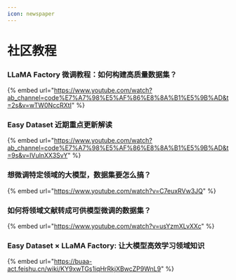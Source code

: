 ```yaml
---
icon: newspaper
---
```


# 社区教程

### LLaMA Factory 微调教程：如何构建高质量数据集？

{% embed url="https://www.youtube.com/watch?ab_channel=code%E7%A7%98%E5%AF%86%E8%8A%B1%E5%9B%AD&t=2s&v=wTW0NccRXtI" %}

### Easy Dataset 近期重点更新解读

{% embed url="https://www.youtube.com/watch?ab_channel=code%E7%A7%98%E5%AF%86%E8%8A%B1%E5%9B%AD&t=9s&v=IVulnXX3SvY" %}

### 想微调特定领域的大模型，数据集要怎么搞？

{% embed url="https://www.youtube.com/watch?v=C7euxRVw3JQ" %}

### 如何将领域文献转成可供模型微调的数据集？

{% embed url="https://www.youtube.com/watch?v=usYzmXLvXXc" %}

### Easy Dataset × LLaMA Factory: 让大模型高效学习领域知识

{% embed url="https://buaa-act.feishu.cn/wiki/KY9xwTGs1iqHrRkjXBwcZP9WnL9" %}

